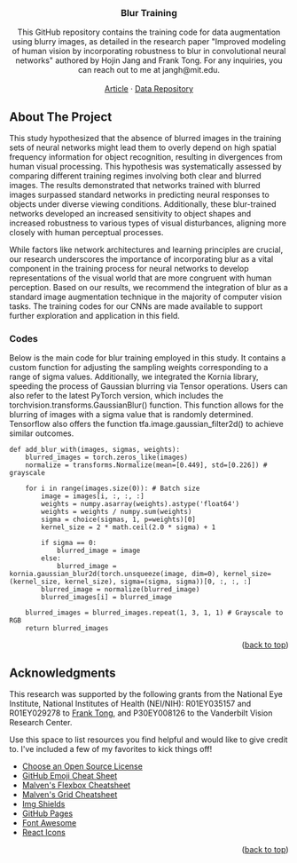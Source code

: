 <!-- PROJECT LOGO -->
<br />
<div align="center">

  <h3 align="center">Blur Training</h3>

  <p align="center">
    This GitHub repository contains the training code for data augmentation using blurry images, as detailed in the research paper "Improved modeling of human vision by incorporating robustness to blur in convolutional neural networks" authored by Hojin Jang and Frank Tong. For any inquiries, you can reach out to me at jangh@mit.edu.
    <br />
    <br />
    <a href="https://www.biorxiv.org/content/10.1101/2023.07.29.551089v1">Article</a>
    ·
    <a href="https://osf.io/upf5w/">Data Repository</a>
  </p>
</div>

<!-- ABOUT THE PROJECT -->
## About The Project

This study hypothesized that the absence of blurred images in the training sets of neural networks might lead them to overly depend on high spatial frequency information for object recognition, resulting in divergences from human visual processing. This hypothesis was systematically assessed by comparing different training regimes involving both clear and blurred images. The results demonstrated that networks trained with blurred images surpassed standard networks in predicting neural responses to objects under diverse viewing conditions. Additionally, these blur-trained networks developed an increased sensitivity to object shapes and increased robustness to various types of visual disturbances, aligning more closely with human perceptual processes. 

While factors like network architectures and learning principles are crucial, our research underscores the importance of incorporating blur as a vital component in the training process for neural networks to develop representations of the visual world that are more congruent with human perception. Based on our results, we recommend the integration of blur as a standard image augmentation technique in the majority of computer vision tasks. The training codes for our CNNs are made available to support further exploration and application in this field.

### Codes

Below is the main code for blur training employed in this study. It contains a custom function for adjusting the sampling weights corresponding to a range of sigma values. Additionally, we integrated the Kornia library, speeding the process of Gaussian blurring via Tensor operations. Users can also refer to the latest PyTorch version, which includes the torchvision.transforms.GaussianBlur() function. This function allows for the blurring of images with a sigma value that is randomly determined. Tensorflow also offers the function tfa.image.gaussian_filter2d() to achieve similar outcomes. 

```
def add_blur_with(images, sigmas, weights):
    blurred_images = torch.zeros_like(images)
    normalize = transforms.Normalize(mean=[0.449], std=[0.226]) # grayscale

    for i in range(images.size(0)): # Batch size
        image = images[i, :, :, :]
        weights = numpy.asarray(weights).astype('float64')
        weights = weights / numpy.sum(weights)
        sigma = choice(sigmas, 1, p=weights)[0]
        kernel_size = 2 * math.ceil(2.0 * sigma) + 1

        if sigma == 0:
            blurred_image = image
        else:
            blurred_image = kornia.gaussian_blur2d(torch.unsqueeze(image, dim=0), kernel_size=(kernel_size, kernel_size), sigma=(sigma, sigma))[0, :, :, :]
        blurred_image = normalize(blurred_image)
        blurred_images[i] = blurred_image

    blurred_images = blurred_images.repeat(1, 3, 1, 1) # Grayscale to RGB
    return blurred_images

```

<p align="right">(<a href="#readme-top">back to top</a>)</p>


<!-- ACKNOWLEDGMENTS -->
## Acknowledgments

This research was supported by the following grants from the National Eye Institute, National Institutes of Health (NEI/NIH): R01EY035157 and R01EY029278 to [Frank Tong](http://www.psy.vanderbilt.edu/tonglab/web/Home.html), and P30EY008126 to the Vanderbilt Vision Research Center.

Use this space to list resources you find helpful and would like to give credit to. I've included a few of my favorites to kick things off!

* [Choose an Open Source License](https://choosealicense.com)
* [GitHub Emoji Cheat Sheet](https://www.webpagefx.com/tools/emoji-cheat-sheet)
* [Malven's Flexbox Cheatsheet](https://flexbox.malven.co/)
* [Malven's Grid Cheatsheet](https://grid.malven.co/)
* [Img Shields](https://shields.io)
* [GitHub Pages](https://pages.github.com)
* [Font Awesome](https://fontawesome.com)
* [React Icons](https://react-icons.github.io/react-icons/search)

<p align="right">(<a href="#readme-top">back to top</a>)</p>



<!-- MARKDOWN LINKS & IMAGES -->
<!-- https://www.markdownguide.org/basic-syntax/#reference-style-links -->
[contributors-shield]: https://img.shields.io/github/contributors/othneildrew/Best-README-Template.svg?style=for-the-badge
[contributors-url]: https://github.com/othneildrew/Best-README-Template/graphs/contributors
[forks-shield]: https://img.shields.io/github/forks/othneildrew/Best-README-Template.svg?style=for-the-badge
[forks-url]: https://github.com/othneildrew/Best-README-Template/network/members
[stars-shield]: https://img.shields.io/github/stars/othneildrew/Best-README-Template.svg?style=for-the-badge
[stars-url]: https://github.com/othneildrew/Best-README-Template/stargazers
[issues-shield]: https://img.shields.io/github/issues/othneildrew/Best-README-Template.svg?style=for-the-badge
[issues-url]: https://github.com/othneildrew/Best-README-Template/issues
[license-shield]: https://img.shields.io/github/license/othneildrew/Best-README-Template.svg?style=for-the-badge
[license-url]: https://github.com/othneildrew/Best-README-Template/blob/master/LICENSE.txt
[linkedin-shield]: https://img.shields.io/badge/-LinkedIn-black.svg?style=for-the-badge&logo=linkedin&colorB=555
[linkedin-url]: https://linkedin.com/in/othneildrew
[product-screenshot]: images/screenshot.png
[Next.js]: https://img.shields.io/badge/next.js-000000?style=for-the-badge&logo=nextdotjs&logoColor=white
[Next-url]: https://nextjs.org/
[React.js]: https://img.shields.io/badge/React-20232A?style=for-the-badge&logo=react&logoColor=61DAFB
[React-url]: https://reactjs.org/
[Vue.js]: https://img.shields.io/badge/Vue.js-35495E?style=for-the-badge&logo=vuedotjs&logoColor=4FC08D
[Vue-url]: https://vuejs.org/
[Angular.io]: https://img.shields.io/badge/Angular-DD0031?style=for-the-badge&logo=angular&logoColor=white
[Angular-url]: https://angular.io/
[Svelte.dev]: https://img.shields.io/badge/Svelte-4A4A55?style=for-the-badge&logo=svelte&logoColor=FF3E00
[Svelte-url]: https://svelte.dev/
[Laravel.com]: https://img.shields.io/badge/Laravel-FF2D20?style=for-the-badge&logo=laravel&logoColor=white
[Laravel-url]: https://laravel.com
[Bootstrap.com]: https://img.shields.io/badge/Bootstrap-563D7C?style=for-the-badge&logo=bootstrap&logoColor=white
[Bootstrap-url]: https://getbootstrap.com
[JQuery.com]: https://img.shields.io/badge/jQuery-0769AD?style=for-the-badge&logo=jquery&logoColor=white
[JQuery-url]: https://jquery.com 
